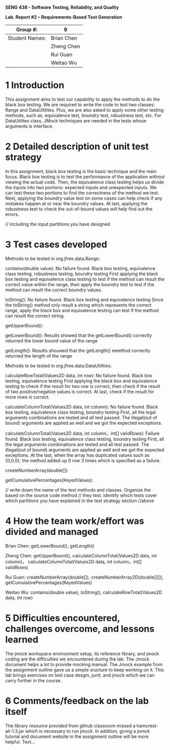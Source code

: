 **SENG 438 - Software Testing, Reliability, and Quality**

**Lab. Report \#2 – Requirements-Based Test Generation**

| Group \#:      |  9  |
| -------------- | --- |
| Student Names: | Brian Chen  |
|                | Zheng Chen  |
|                | Rui Guan    |
|                | Weitao Wu   |

# 1 Introduction

This assignment aims to test our capability to apply the methods to do the black box testing. We are required to write the code to test two classes: Range and DataUltilites. Plus, we are also asked to apply some other testing methods, such as, equivalence test, boundry test, robustness test, etc. For DataUtilites class, JMock techniques are needed in the tests whose arguments is interface. 

# 2 Detailed description of unit test strategy

In this assignment, black box testing is the basic technique and the main focus. Black box testing is to test the performance of the application without viewing the actual code. Then, the equivalence class testing helps us divide the inputs into two portions: expected inputs and unexpected inputs. We can test these two portions to find the correctness of the method we test. Next, applying the boundry value test on some cases can help check if any mistakes happen at or near the boundry values. At last, applying the robustness test to check the out-of-bound values will help find out the errors. 

// including the input partitions you have designed

# 3 Test cases developed

Methods to be tested in org.jfree.data.Range: 

contains(double value): No failure found. 
Black box testing, equivalence class testing, robustness testing, boundry testing
First applying the black box testing and equivalence class testing to test if the method can result the correct value within the range, then apply the boundry test to test if the method can result the correct boundry values. 

toString(): No failure found. 
Black box testing and equivalence testing
Since the toString() method only result a string which represents the correct range, apply the black box and equivalence testing can test if the method can result the correct string.

getUpperBound():

getLowerBound(): Results showed that the getLowerBound() correctly returned the lower bound value of the range

getLength(): Results shouwed that the getLength() meethod correctly returned the length of the range




Methods to be tested in org.jfree.data.DataUtilities: 

calculateRowTotal(Values2D data, int row): No failure found.
Black box testing, equivalence testing 
First applying the black box and equivalence testing to check if the result for two row is correct, then check if the result of two positive/negative values is correct. At last, check if the result for more rows is correct.

calculateColumnTotal(Values2D data, int column): No failure found.
Black box testing, equivalence class testing, boundry testing
First, all the legal arguments combinations are tested and all test passed. The illegal(out of bound) arguments are applied as well and we got the expected exceptions.

calculateColumnTotal(Values2D data, int column，int[] validRows): Failure found.
Black box testing, equivalence class testing, boundry testing
First, all the legal arguments combinations are tested and all test passed. The illegal(out of bound) arguments are applied as well and we got the expected exceptions. At the last, when the array has duplicated values such as {0,0,0}, the method added up 0 row 3 times which is specified as a failure.

createNumberArray(double[]):

getCumulativePercentages(KeyedValues):


// write down the name of the test methods and classes. Organize the based on
the source code method // they test. identify which tests cover which partitions
you have explained in the test strategy section //above

# 4 How the team work/effort was divided and managed

Brian Chen: getLowerBound(), getLength()

Zheng Chen: getUpperBound(), calculateColumnTotal(Values2D data, int column)， calculateColumnTotal(Values2D data, int column，int[] validRows)

Rui Guan: createNumberArray(double[]), createNumberArray2D(double[][]), getCumulativePercentages(KeyedValues)

Weitao Wu: contains(double value), toString(), calculateRowTotal(Values2D data, int row)



# 5 Difficulties encountered, challenges overcome, and lessons learned
The jmock workspace environment setup, its reference library, and jmock coding are the difficulties we encountered during the lab. The Jmock document helps a lot to provide mocking manual. The Jmock example from the assignment outline gave us a simple sructure to keep working on it.
This lab brings exercises on test case desgin, junit, and jmock which we can carry further in the course.


# 6 Comments/feedback on the lab itself
The library resource provided from github classroom missed a hamcrest-all-1.3.jar which is necessary to run jmock. In addition, giving a jomck tutorial and document website in the assignment outline will be more helpful.
Text…
